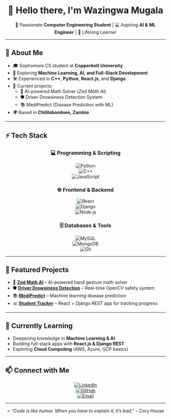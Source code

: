 <div align="center">

# 👋 Hello there, I'm Wazingwa Mugala  

🌟 Passionate **Computer Engineering Student** | 💻 Aspiring **AI & ML Engineer** | 🚀 Lifelong Learner  

</div>

---

## 🚀 About Me  
- 🎓 Sophomore CS student at **Copperbelt University**  
- 🔬 Exploring **Machine Learning, AI, and Full-Stack Development**  
- 🛠️ Experienced in **C++**, **Python**, **React.js**, and **Django**  
- 🎯 Current projects:  
  - 🧠 AI-powered Math Solver (*Zed Math AI*)  
  - 🛡️ Driver Drowsiness Detection System  
  - 📚 MediPredict (Disease Prediction with ML)  
- 🌍 Based in **Chililabombwe, Zambia**  

---

## ⚡ Tech Stack  
<div align="center">

### 💻 Programming & Scripting  
![Python](https://img.shields.io/badge/Python-3776AB?style=for-the-badge&logo=python&logoColor=white)  
![C++](https://img.shields.io/badge/C++-00599C?style=for-the-badge&logo=cplusplus&logoColor=white)  
![JavaScript](https://img.shields.io/badge/JavaScript-323330?style=for-the-badge&logo=javascript&logoColor=F7DF1E)

### 🌐 Frontend & Backend  
![React](https://img.shields.io/badge/React-20232A?style=for-the-badge&logo=react&logoColor=61DAFB)  
![Django](https://img.shields.io/badge/Django-092E20?style=for-the-badge&logo=django&logoColor=green)  
![Node.js](https://img.shields.io/badge/Node.js-43853D?style=for-the-badge&logo=node-dot-js&logoColor=white)

### 🗄️ Databases & Tools  
![MySQL](https://img.shields.io/badge/MySQL-005C84?style=for-the-badge&logo=mysql&logoColor=white)  
![MongoDB](https://img.shields.io/badge/MongoDB-4EA94B?style=for-the-badge&logo=mongodb&logoColor=white)  
![Git](https://img.shields.io/badge/Git-F05032?style=for-the-badge&logo=git&logoColor=white)  

</div>

---

## 📌 Featured Projects  
- 🧠 **[Zed Math AI](#)** – AI-powered hand gesture math solver  
- 🛡️ **[Driver Drowsiness Detection](#)** – Real-time OpenCV safety system  
- 📚 **[MediPredict](#)** – Machine learning disease prediction  
- 📊 **[Student Tracker](#)** – React + Django REST app for tracking progress  

---

## 🌱 Currently Learning  
- Deepening knowledge in **Machine Learning & AI**  
- Building full-stack apps with **React.js & Django REST**  
- Exploring **Cloud Computing** (AWS, Azure, GCP basics)  

---

## 📫 Connect with Me  
<div align="center">

[![LinkedIn](https://img.shields.io/badge/LinkedIn-0077B5?style=for-the-badge&logo=linkedin&logoColor=white)](https://linkedin.com/in/your-profile)  
[![GitHub](https://img.shields.io/badge/GitHub-000?style=for-the-badge&logo=github&logoColor=white)](https://github.com/your-username)  
[![Email](https://img.shields.io/badge/Email-D14836?style=for-the-badge&logo=gmail&logoColor=white)](mailto:your-email@gmail.com)

</div>

---

<div align="center">

⭐️ *“Code is like humor. When you have to explain it, it’s bad.”* – Cory House  

</div>
